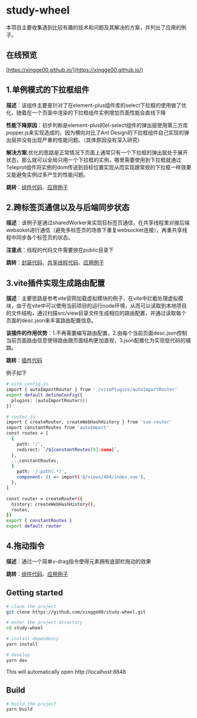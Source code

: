 # study-wheel
本项目主要收集遇到比较有趣的技术和问题及其解决的方案，并列出了应用的例子。

## 在线预览
[https://xingge00.github.io/](https://xingge00.github.io/)
 
## 1.单例模式的下拉框组件

__描述__：该组件主要是针对了在element-plus组件库的select下拉框的使用做了优化，随着在一个页面中渲染的下拉框组件实例增加页面性能会直线下降

__性能下降原因__：初步判断是element-plus的el-select组件的弹出层使用第三方库popper.js来实现造成的，因为横向对比了Ant Design的下拉框组件自己实现的弹出层并没有出现严重的性能问题。（具体原因没有深入研究）

__解决方案__:优化的思路是正常情况下页面上通常只有一个下拉框的弹出层处于展开状态，那么就可以全局只用一个下拉框的实例，哪里需要使用到下拉框就通过Teleprot组件将实例的dom传送到目标位置实现从而实现跟常规的下拉框一样效果又能避免实例过多产生的性能问题。

__跳转__：[组件代码](https://github.com/xingge00/study-wheel/tree/master/src/package/v-select)、[应用例子](https://github.com/xingge00/study-wheel/tree/master/src/views/VirtualSelect)

## 2.跨标签页通信以及与后端同步状态

__描述__：该例子是通过sharedWorker来实现狂标签页通信，在共享线程里对接后端websoket进行通信（避免多标签页的场景下重复websocket连接），再重共享线程中同步各个标签页的状态。

__注意点__：线程的代码文件需要放在public目录下

__跳转__：[封装代码](https://github.com/xingge00/study-wheel/tree/master/src/package/communicateAcrossTabs)、[共享线程代码](https://github.com/xingge00/study-wheel/blob/master/public/worker/sharedWorker.js)、[应用例子](https://github.com/xingge00/study-wheel/blob/master/src/views/CommunicateAcrossTabs/index.vue)
## 3.vite插件实现生成路由配置
__描述__：主要思路是参考vite官网加载虚拟模块的例子，在vite中拦截处理虚拟模块，由于在vite中可以使用当前项目的运行node环境，从而可以读取到本地项目的文件结构，通过扫描src/view目录文件生成相应的路由配置，并通过读取每个页面的desc.json来丰富路由配置信息。

__该插件的作用优势__：1.不再需要编写路由配置，2.由每个当前页面desc.json控制当前页面路由信息使得路由跟页面结构更加直观，3.json配置化为实现低代码的铺路。

__跳转__：[插件代码](https://github.com/xingge00/study-wheel/blob/master/vitePlugins/autoImportRouter/index.js)

例子如下

```bash
# vite.config.js
import { autoImportRouter } from './vitePlugins/autoImportRouter'
export default defineConfig({
  plugins: [autoImportRouter()]
})

# router.js
import { createRouter, createWebHashHistory } from 'vue-router'
import constantRoutes from 'autoImport'
const routes = [
  {
    path: '/',
    redirect: `/${constantRoutes[0].name}`,
  },
  ...constantRoutes,
  {
    path: '/:path(.*)',
    component: () => import('@/views/404/index.vue'),
  },
]

const router = createRouter({
  history: createWebHashHistory(),
  routes,
})
export { constantRoutes }
export default router

```


## 4.拖动指令

__描述__：通过一个简单v-drag指令使得元素拥有底部栏拖动的效果

__跳转__：[组件代码](https://github.com/xingge00/study-wheel/tree/master/src/package/directives/dragDirective.js)、[应用例子](https://github.com/xingge00/study-wheel/blob/master/src/views/directives/index.vue)


## Getting started

```bash
# clone the project
git clone https://github.com/xingge00/study-wheel.git

# enter the project directory
cd study-wheel

# install dependency
yarn install

# develop
yarn dev

```

This will automatically open http://localhost:8848

## Build

```bash
# build the project
yarn build

```